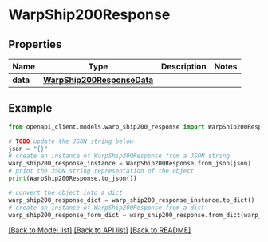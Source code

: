 # WarpShip200Response



## Properties

Name | Type | Description | Notes
------------ | ------------- | ------------- | -------------
**data** | [**WarpShip200ResponseData**](WarpShip200ResponseData.md) |  | 

## Example

```python
from openapi_client.models.warp_ship200_response import WarpShip200Response

# TODO update the JSON string below
json = "{}"
# create an instance of WarpShip200Response from a JSON string
warp_ship200_response_instance = WarpShip200Response.from_json(json)
# print the JSON string representation of the object
print(WarpShip200Response.to_json())

# convert the object into a dict
warp_ship200_response_dict = warp_ship200_response_instance.to_dict()
# create an instance of WarpShip200Response from a dict
warp_ship200_response_form_dict = warp_ship200_response.from_dict(warp_ship200_response_dict)
```
[[Back to Model list]](../README.md#documentation-for-models) [[Back to API list]](../README.md#documentation-for-api-endpoints) [[Back to README]](../README.md)


